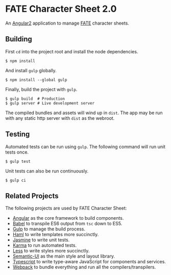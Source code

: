 # FATE Character Sheet 2.0

An [Angular2](https://angular.io/) application to manage [FATE](http://www.evilhat.com/home/fate-core/) character
sheets.

## Building

First `cd` into the project root and install the node dependencies.
```console
$ npm install
```

And install `gulp` globally.
```console
$ npm install --global gulp
```

Finally, build the project with `gulp`.
```console
$ gulp build  # Production
$ gulp server # Live development server
```

The compiled bundles and assets will wind up in `dist`. The app may be run with any static http server with `dist` as
the webroot.

## Testing

Automated tests can be run using `gulp`. The following command will run unit tests once.
```console
$ gulp test
```

Unit tests can also be run continuously.
```console
$ gulp ci
```

## Related Projects

The following projects are used by FATE Character Sheet:

* [Angular](//github.com/angular/angular) as the core framework to build components.
* [Babel](//github.com/babel/babel) to transpile ES6 output from `tsc` down to ES5.
* [Gulp](//github.com/gulpjs/gulp) to manage the build process.
* [Haml](//github.com/haml/haml) to write templates more succinctly.
* [Jasmine](//github.com/jasmine/jasmine) to write unit tests.
* [Karma](//github.com/karma-runner/karma) to run automated tests.
* [Less](//github.com/less/less.js) to write styles more succinctly.
* [Semantic-UI](//github.com/Semantic-Org/Semantic-UI) as the main style and layout library.
* [Typescript](//github.com/Microsoft/TypeScript) to write type-aware JavaScript for components and services.
* [Webpack](//github.com/webpack/webpack) to bundle everything and run all the compilers/transpilers.

